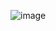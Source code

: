 
![image](https://user-images.githubusercontent.com/52941656/217724703-93b7bf55-06a4-4bbb-ba8c-0f2e93279f2a.png)





